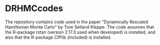 # DRHMCcodes
The repository contains code used in the paper "Dynamically Rescaled Hamiltonian Monte Carlo" by Tore Selland Kleppe. The code assumes that the R-package rstan (version 2.17.3 used when developed) is installed, and also that the R-package CIPlib (included) is installed.
